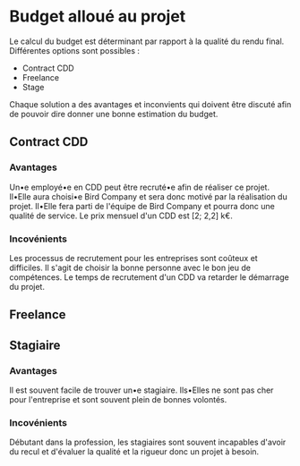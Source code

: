 # Budget alloué au projet

Le calcul du budget est déterminant par rapport à la qualité du rendu final. Différentes options sont possibles :

* Contract CDD
* Freelance
* Stage

Chaque solution a des avantages et inconvients qui doivent être discuté afin de pouvoir dire donner une bonne estimation du budget.

## Contract CDD

### Avantages

Un•e employé•e en CDD peut être recruté•e afin de réaliser ce projet. Il•Elle aura choisi•e Bird Company et sera donc motivé par la réalisation du projet. Il•Elle fera parti de l'équipe de Bird Company et pourra donc une qualité de service. Le prix mensuel d'un CDD est [2; 2,2] k€. 

### Incovénients 

Les processus de recrutement pour les entreprises sont coûteux et difficiles. Il s'agit de choisir la bonne personne avec le bon jeu de compétences. Le temps de recrutement d'un CDD va retarder le démarrage du projet. 

## Freelance

## Stagiaire

### Avantages 

Il est souvent facile de trouver un•e stagiaire. Ils•Elles ne sont pas cher pour l'entreprise et sont souvent plein de bonnes volontés. 

### Incovénients

Débutant dans la profession, les stagiaires sont souvent incapables d'avoir du recul et d'évaluer la qualité et la rigueur donc un projet à besoin. 